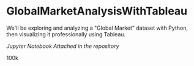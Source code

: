 # GlobalMarketAnalysisWithTableau
We'll be exploring and analyzing a "Global Market" dataset with Python, then visualizing it professionally using Tableau.

_Jupyter Notebook Attached in the repository_


100k
